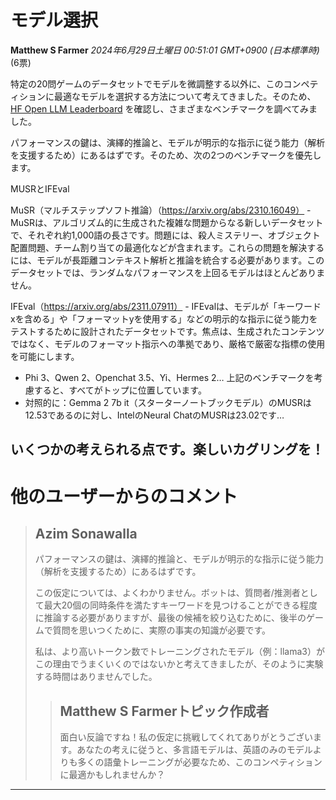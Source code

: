 # モデル選択
**Matthew S Farmer** *2024年6月29日土曜日 00:51:01 GMT+0900 (日本標準時)* (6票)

特定の20問ゲームのデータセットでモデルを微調整する以外に、このコンペティションに最適なモデルを選択する方法について考えてきました。そのため、[HF Open LLM Leaderboard](https://huggingface.co/spaces/open-llm-leaderboard/open_llm_leaderboard) を確認し、さまざまなベンチマークを調べてみました。

パフォーマンスの鍵は、演繹的推論と、モデルが明示的な指示に従う能力（解析を支援するため）にあるはずです。そのため、次の2つのベンチマークを優先します。

MUSRとIFEval

MuSR（マルチステップソフト推論）（https://arxiv.org/abs/2310.16049） - MuSRは、アルゴリズム的に生成された複雑な問題からなる新しいデータセットで、それぞれ約1,000語の長さです。問題には、殺人ミステリー、オブジェクト配置問題、チーム割り当ての最適化などが含まれます。これらの問題を解決するには、モデルが長距離コンテキスト解析と推論を統合する必要があります。このデータセットでは、ランダムなパフォーマンスを上回るモデルはほとんどありません。

IFEval（https://arxiv.org/abs/2311.07911） - IFEvalは、モデルが「キーワードxを含める」や「フォーマットyを使用する」などの明示的な指示に従う能力をテストするために設計されたデータセットです。焦点は、生成されたコンテンツではなく、モデルのフォーマット指示への準拠であり、厳格で厳密な指標の使用を可能にします。

- Phi 3、Qwen 2、Openchat 3.5、Yi、Hermes 2… 上記のベンチマークを考慮すると、すべてがトップに位置しています。
- 対照的に：Gemma 2 7b it（スターターノートブックモデル）のMUSRは12.53であるのに対し、IntelのNeural ChatのMUSRは23.02です…

いくつかの考えられる点です。楽しいカグリングを！
---
# 他のユーザーからのコメント
> ## Azim Sonawalla
> 
> 
> パフォーマンスの鍵は、演繹的推論と、モデルが明示的な指示に従う能力（解析を支援するため）にあるはずです。
> 
> この仮定については、よくわかりません。ボットは、質問者/推測者として最大20個の同時条件を満たすキーワードを見つけることができる程度に推論する必要がありますが、最後の候補を絞り込むために、後半のゲームで質問を思いつくために、実際の事実の知識が必要です。
> 
> 私は、より高いトークン数でトレーニングされたモデル（例：llama3）がこの理由でうまくいくのではないかと考えてきましたが、そのように実験する時間はありませんでした。
> 
> 
> 
> > ## Matthew S Farmerトピック作成者
> > 
> > 面白い反論ですね！私の仮定に挑戦してくれてありがとうございます。あなたの考えに従うと、多言語モデルは、英語のみのモデルよりも多くの語彙トレーニングが必要なため、このコンペティションに最適かもしれませんか？
> > 
> > 
> > 
---
